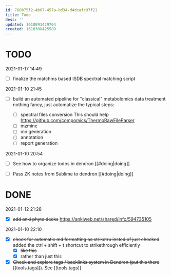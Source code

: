 ```yaml
---
id: 780b75f2-4b67-457a-bd34-d4dcafc97f21
title: Todo
desc: ''
updated: 1610891429764
created: 1610308425589
---
```


# TODO

2021-01-17 14:49

- [ ] finalize the matchms based ISDB spectral matching script


2021-01-10 21:45

- [ ] build an automated pipeline for "classical" metabolomics data treatment nothing fancy, just automatize the typical steps:

    - [ ] spectral files conversion This should help https://github.com/compomics/ThermoRawFileParser
    - [ ] mzmine
    - [ ] mn generation
    - [ ] annotation
    - [ ] report generation

2021-01-10 20:54 
- [ ] See how to organize todos in dendron [[#doing|doing]]
- [ ] Pass ZK notes from Sublime to dendron [[#doing|doing]]


# DONE

2021-01-12 21:28

- [x] ~~add anki phyto decks~~ https://ankiweb.net/shared/info/594735105


2021-01-10 22:10

- [x] ~~check for automatic md formatting as striketru insted of just checked~~ added the ctrl + shift + t shortcut to strikethrough efficiently
    - [x] ~~like this~~
    - [x] rather than just this 

- [x] ~~Check and explore tags / backlinks system in Dendron (put this there [[tools.tags]]).~~ See [[tools.tags]]
